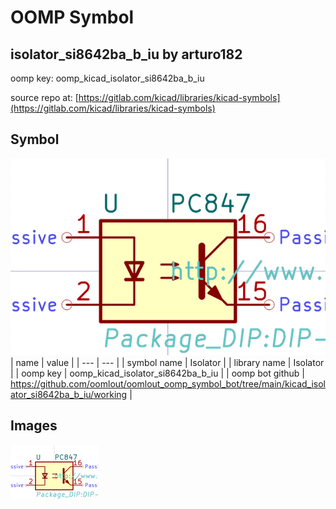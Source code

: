# OOMP Symbol  
## isolator_si8642ba_b_iu  by arturo182  
  
oomp key: oomp_kicad_isolator_si8642ba_b_iu  
  
source repo at: [https://gitlab.com/kicad/libraries/kicad-symbols](https://gitlab.com/kicad/libraries/kicad-symbols)  
## Symbol  
  
[![working.png](working_600.png)](working.png)  
| name | value | 
| --- | --- | 
| symbol name | Isolator | 
| library name | Isolator | 
| oomp key | oomp_kicad_isolator_si8642ba_b_iu | 
| oomp bot github | https://github.com/oomlout/oomlout_oomp_symbol_bot/tree/main/kicad_isolator_si8642ba_b_iu/working | 
## Images  
  
[![working.png](working_140.png)](working.png)  
